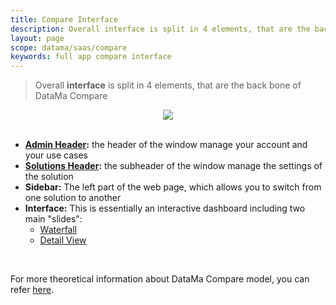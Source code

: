 ```yaml
---
title: Compare Interface
description: Overall interface is split in 4 elements, that are the back bone of DataMa Compare.
layout: page
scope: datama/saas/compare
keywords: full app compare interface
---
```


> Overall **interface** is split in 4 elements, that are the back bone of DataMa Compare

<center><img src="{{site.url}}/{{site.baseurl}}/core_app/new/compare/images/compare_interface.png"/></center>

<br>

* **[Admin Header]({{site.url}}/{{site.baseurl}}/core_app/new/interface/header/header.html):** the header of the window manage your account and your use cases
* **[Solutions Header]({{site.url}}/{{site.baseurl}}/core_app/new/compare/interface/compare_header.html):** the subheader of the window manage the settings of the solution
* **Sidebar:** The left part of the web page, which allows you to switch from one solution to another
* **Interface:** This is essentially an interactive dashboard including two main "slides":
    * [Waterfall]({{site.url}}/{{site.baseurl}}/core_app/new/compare/interface/waterfall.html)
    * [Detail View]({{site.url}}/{{site.baseurl}}/core_app/new/compare/interface/detailed_view.html)

<br>

For more theoretical information about DataMa Compare model, you can refer [here]({{site.url}}/{{site.baseurl}}/core_app/new/compare/model/model.html).
